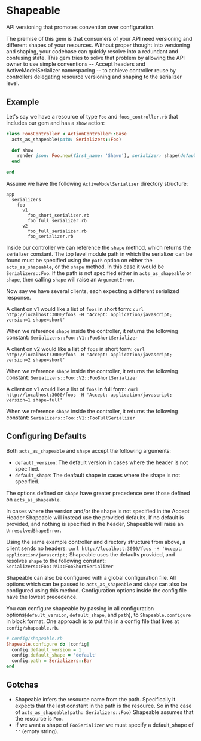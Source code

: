 # Shapeable

API versioning that promotes convention over configuration.

The premise of this gem is that consumers of your API need versioning and different shapes of your resources. Without proper thought into versioning and shaping, your codebase can quickly resolve into a redundant and confusing state. This gem tries to solve that problem by allowing the API owner to use simple conventions -- Accept headers and ActiveModelSerializer namespacing -- to achieve controller reuse by controllers delegating resource versioning and shaping to the serializer level.


## Example


Let's say we have a resource of type `Foo` and `foos_controller.rb` that includes our gem and has a `show` action:

``` Ruby
class FoosController < ActionController::Base
  acts_as_shapeable(path: Serializers::Foo)

  def show
    render json: Foo.new(first_name: 'Shawn'), serializer: shape(default_version: 1, default_shape: 'short')
  end

end
```

Assume we have the following `ActiveModelSerializer` directory structure:

```
app
  serializers
    foo
      v1
        foo_short_serializer.rb
        foo_full_serializer.rb
      v2
        foo_full_serializer.rb
        foo_serializer.rb
```

Inside our controller we can reference the `shape` method, which returns the serializer constant. The top level module path in which the serializer can be found must be specified using the `path` option on either the `acts_as_shapeable`, or the `shape` method. In this case it would be `Serializers::Foo`. If the path is not specified either in `acts_as_shapeable` or `shape`, then calling `shape` will raise an `ArgumentError`.

Now say we have several clients, each expecting a different serialized response.

A client on v1 would like a list of `foos` in short form:
`curl http://localhost:3000/foos -H 'Accept: application/javascript; version=1 shape=short'`

When we reference `shape` inside the controller, it returns the following constant: `Serializers::Foo::V1::FooShortSerializer`


A client on v2 would like a list of `foos` in short form:
`curl http://localhost:3000/foos -H 'Accept: application/javascript; version=2 shape=short'`

When we reference `shape` inside the controller, it returns the following constant: `Serializers::Foo::V2::FooShortSerializer`


A client on v1 would like a list of `foos` in full form:
`curl http://localhost:3000/foos -H 'Accept: application/javascript; version=1 shape=full'`

When we reference `shape` inside the controller, it returns the following constant: `Serializers::Foo::V1::FooFullSerializer`


## Configuring Defaults

Both `acts_as_shapeable` and `shape` accept the following arguments:

* `default_version`: The default version in cases where the header is not specified.
* `default_shape`: The deafault shape in cases where the shape is not specified.

The options defined on `shape` have greater precedence over those defined on `acts_as_shapeable`.

In cases where the version and/or the shape is not specified in the Accept Header Shapeable will instead use the provided defaults. If no default is provided, and nothing is specified in the header, Shapeable will raise an `UnresolvedShapeError`.

Using the same example controller and directory structure from above, a client sends no headers:
`curl http://localhost:3000/foos -H 'Accept: application/javascript;`
Shapeable uses the defaults provided, and resolves `shape` to the following constant: `Serializers::Foo::V1::FooShortSerializer`


Shapeable can also be configured with a global configuration file. All options which can be passed to `acts_as_shapeable` and `shape` can also be configured using this method. Configuration options inside the config file have the lowest precedence.

You can configure shapeable by passing in all configuration options(`default_version`, `default_shape`, and `path`), to `Shapeable.configure` in block format. One approach is to put this in a config file that lives at `config/shapeable.rb`.

```Ruby
# config/shapeable.rb
Shapeable.configure do |config|
  config.default_version = 1
  config.default_shape = 'default'
  config.path = Serializers::Bar
end
```


## Gotchas

* Shapeable infers the resource name from the path. Specifically it expects that the last constant in the path is the resource. So in the case of `acts_as_shapeable(path: Serializers::Foo)` Shapeable assumes that the resource is `Foo`.
* If we want a shape of `FooSerializer` we must specify a default_shape of `''` (empty string).
